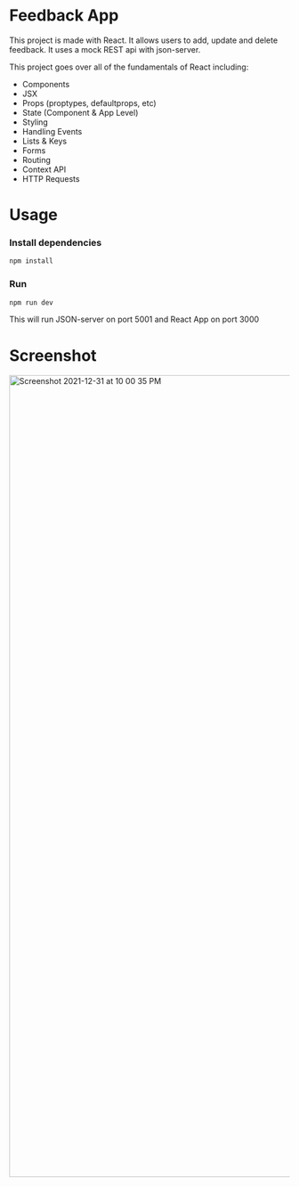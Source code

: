 # Feedback App

This project is made with React. It allows users to add, update and delete feedback. It uses a mock REST api with json-server.

This project goes over all of the fundamentals of React including:

-   Components
-   JSX
-   Props (proptypes, defaultprops, etc)
-   State (Component & App Level)
-   Styling
-   Handling Events
-   Lists & Keys
-   Forms
-   Routing
-   Context API
-   HTTP Requests

# Usage

### Install dependencies

```bash
npm install
```

### Run

```bash
npm run dev
```

This will run JSON-server on port 5001 and React App on port 3000

# Screenshot

<img width="1440" alt="Screenshot 2021-12-31 at 10 00 35 PM" src="https://user-images.githubusercontent.com/30416024/147832454-748f6028-7881-4122-bd01-ece5c75b0728.png">
